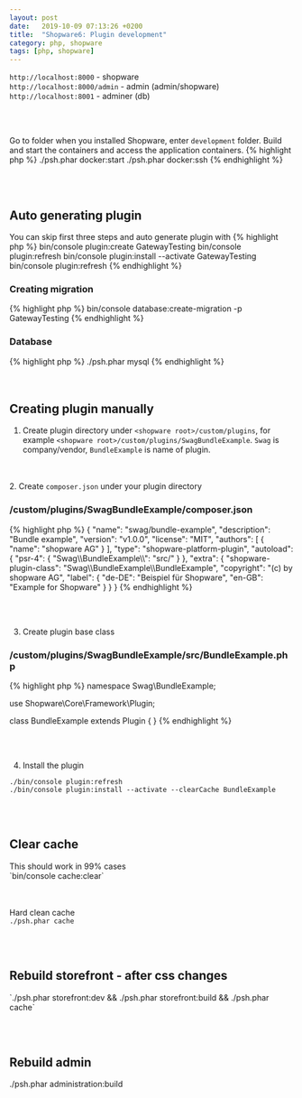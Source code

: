 ```yaml
---
layout: post
date:   2019-10-09 07:13:26 +0200
title:  "Shopware6: Plugin development"
category: php, shopware
tags: [php, shopware]
---
```


`http://localhost:8000` - shopware <br />
`http://localhost:8000/admin` - admin (admin/shopware) <br />
`http://localhost:8001` - adminer (db) <br />

<br /><br />

Go to folder when you installed Shopware, enter `development` folder. Build and start the containers and access the application containers.
{% highlight php %}
./psh.phar docker:start
./psh.phar docker:ssh
{% endhighlight %}

<br /><br />
<h2>Auto generating plugin</h2>
You can skip first three steps and auto generate plugin with
{% highlight php %}
bin/console plugin:create GatewayTesting
bin/console plugin:refresh
bin/console plugin:install --activate GatewayTesting
bin/console plugin:refresh
{% endhighlight %}

<h3>Creating migration</h3>
{% highlight php %}
bin/console database:create-migration -p GatewayTesting
{% endhighlight %}

<h3>Database</h3>
{% highlight php %}
 ./psh.phar mysql
 {% endhighlight %}
<br /><br /><br />


<h2>Creating plugin manually</h2>

1. Create plugin directory under `<shopware root>/custom/plugins`, for example `<shopware root>/custom/plugins/SwagBundleExample`.
`Swag` is company/vendor, `BundleExample` is name of plugin.

<br /><br />
2. Create `composer.json` under your plugin directory
<h3>/custom/plugins/SwagBundleExample/composer.json</h3>
{% highlight php %}
{
    "name": "swag/bundle-example",
    "description": "Bundle example",
    "version": "v1.0.0",
    "license": "MIT",
    "authors": [
        {
            "name": "shopware AG"
        }
    ],
    "type": "shopware-platform-plugin",
    "autoload": {
        "psr-4": {
            "Swag\\BundleExample\\": "src/"
        }
    },
    "extra": {
        "shopware-plugin-class": "Swag\\BundleExample\\BundleExample",
        "copyright": "(c) by shopware AG",
        "label": {
            "de-DE": "Beispiel für Shopware",
            "en-GB": "Example for Shopware"
        }
    }
}
{% endhighlight %}

<br /><br />

3. Create plugin base class
<h3>/custom/plugins/SwagBundleExample/src/BundleExample.php</h3>
{% highlight php %}
<?php declare(strict_types=1);

namespace Swag\BundleExample;

use Shopware\Core\Framework\Plugin;

class BundleExample extends Plugin
{
}
{% endhighlight %}

<br /><br />

4. Install the plugin

`./bin/console plugin:refresh` <br />
`./bin/console plugin:install --activate --clearCache BundleExample`


<br /><br />

<h2>Clear cache</h2>
This should work in 99% cases<br />
`bin/console cache:clear`

<br /><br />
Hard clean cache <br />
`./psh.phar cache`

<br /><br />
<h2>Rebuild storefront - after css changes</h2>
`./psh.phar storefront:dev && ./psh.phar storefront:build && ./psh.phar cache`

<br /><br />
<h2>Rebuild admin</h2>
 ./psh.phar administration:build
